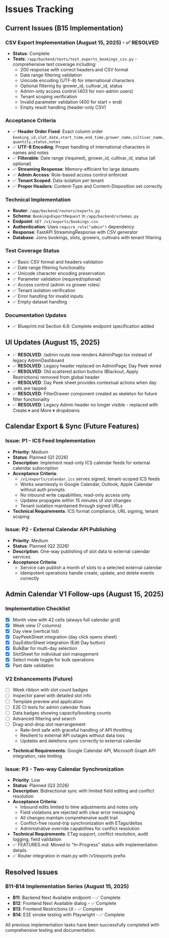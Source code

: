 # Issues Tracking

## Current Issues (B15 Implementation)

### CSV Export Implementation (August 15, 2025) - ✅ RESOLVED
- **Status**: Complete
- **Tests**: `/app/backend/tests/test_exports_bookings_csv.py` - comprehensive test coverage including:
  - 200 response with correct headers and CSV format
  - Date range filtering validation 
  - Unicode encoding (UTF-8) for international characters
  - Optional filtering by grower_id, cultivar_id, status
  - Admin-only access control (403 for non-admin users)
  - Tenant scoping verification
  - Invalid parameter validation (400 for start > end)
  - Empty result handling (header-only CSV)

### Acceptance Criteria
- ✅ **Header Order Fixed**: Exact column order `booking_id,slot_date,start_time,end_time,grower_name,cultivar_name,quantity,status,notes`
- ✅ **UTF-8 Encoding**: Proper handling of international characters in names and notes
- ✅ **Filterable**: Date range (required), grower_id, cultivar_id, status (all optional)
- ✅ **Streaming Response**: Memory-efficient for large datasets
- ✅ **Admin Access**: Role-based access control enforced
- ✅ **Tenant Scoped**: Data isolation per tenant
- ✅ **Proper Headers**: Content-Type and Content-Disposition set correctly

### Technical Implementation
- **Router**: `/app/backend/routers/exports.py`
- **Schema**: `BookingsExportRequest` in `/app/backend/schemas.py`
- **Endpoint**: `GET /v1/exports/bookings.csv`
- **Authentication**: Uses `require_role("admin")` dependency
- **Response**: FastAPI StreamingResponse with CSV generator
- **Database**: Joins bookings, slots, growers, cultivars with tenant filtering

### Test Coverage Status
- ✅ Basic CSV format and headers validation
- ✅ Date range filtering functionality  
- ✅ Unicode character encoding preservation
- ✅ Parameter validation (required/optional)
- ✅ Access control (admin vs grower roles)
- ✅ Tenant isolation verification
- ✅ Error handling for invalid inputs
- ✅ Empty dataset handling

### Documentation Updates
- ✅ Blueprint.md Section 6.6: Complete endpoint specification added

## UI Updates (August 15, 2025)
- ✅ **RESOLVED**: /admin route now renders AdminPage.tsx instead of legacy AdminDashboard
- ✅ **RESOLVED**: Legacy header replaced on AdminPage; Day Peek wired
- ✅ **RESOLVED**: Old scattered action buttons (Blackout, Apply Restrictions) removed from global header  
- ✅ **RESOLVED**: Day Peek sheet provides contextual actions when day cells are tapped
- ✅ **RESOLVED**: FilterDrawer component created as skeleton for future filter functionality
- ✅ **RESOLVED**: Legacy Admin header no longer visible - replaced with Create ▾ and More ▾ dropdowns

## Calendar Export & Sync (Future Features)

### Issue: P1 - ICS Feed Implementation
- **Priority**: Medium
- **Status**: Planned (Q1 2026)
- **Description**: Implement read-only ICS calendar feeds for external calendar subscription
- **Acceptance Criteria**:
  - `/v1/exports/calendar.ics` serves signed, tenant-scoped ICS feeds
  - Works seamlessly in Google Calendar, Outlook, Apple Calendar without auth prompts
  - No inbound write capabilities, read-only access only
  - Updates propagate within 15 minutes of slot changes
  - Tenant isolation maintained through signed URLs
- **Technical Requirements**: ICS format compliance, URL signing, tenant scoping

### Issue: P2 - External Calendar API Publishing
- **Priority**: Medium  
- **Status**: Planned (Q2 2026)
- **Description**: One-way publishing of slot data to external calendar services
- **Acceptance Criteria**:
  - Service can publish a month of slots to a selected external calendar
  - Idempotent operations handle create, update, and delete events correctly

## Admin Calendar V1 Follow-ups (August 15, 2025)

### Implementation Checklist
- [x] Month view with 42 cells (always full calendar grid)
- [x] Week view (7 columns) 
- [x] Day view (vertical list)
- [x] DayPeekSheet integration (day click opens sheet)
- [x] DayEditorSheet integration (Edit Day button)
- [x] BulkBar for multi-day selection
- [x] SlotSheet for individual slot management
- [x] Select mode toggle for bulk operations
- [x] Past date validation

### V2 Enhancements (Future)
- [ ] Week ribbon with slot count badges
- [ ] Inspector panel with detailed slot info
- [ ] Template preview and application
- [ ] E2E CI tests for admin calendar flows
- [ ] Data badges showing capacity/booking counts
- [ ] Advanced filtering and search
- [ ] Drag-and-drop slot rearrangement
  - Rate-limit safe with graceful handling of API throttling
  - Resilient to external API outages without data loss
  - Updates and deletions sync correctly to external calendar
- **Technical Requirements**: Google Calendar API, Microsoft Graph API integration, rate limiting

### Issue: P3 - Two-way Calendar Synchronization
- **Priority**: Low
- **Status**: Planned (Q3 2026) 
- **Description**: Bidirectional sync with limited field editing and conflict resolution
- **Acceptance Criteria**:
  - Inbound edits limited to time adjustments and notes only
  - Field violations are rejected with clear error messaging  
  - All changes maintain comprehensive audit trail
  - Conflict-free round-trip synchronization with ETags/deltas
  - Administrative override capabilities for conflict resolution
- **Technical Requirements**: ETag support, conflict resolution, audit logging, field validation
- ✅ FEATURES.md: Moved to "In-Progress" status with implementation details
- ✅ Router integration in main.py with /v1/exports prefix

## Resolved Issues

### B11-B14 Implementation Series (August 15, 2025)
- **B11**: Backend Next Available endpoint - ✅ Complete
- **B12**: Frontend Next Available dialog - ✅ Complete  
- **B13**: Frontend Restrictions UI - ✅ Complete
- **B14**: E2E smoke testing with Playwright - ✅ Complete

All previous implementation tasks have been successfully completed with comprehensive testing and documentation.